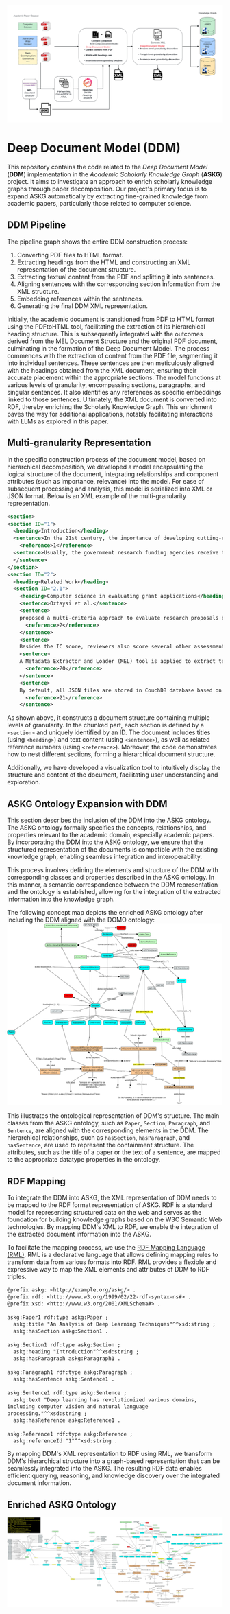 ![DDM_Pipeline](docs/DDM_Pipeline.png)

# Deep Document Model (DDM)

This repository contains the code related to the *Deep Document Model* (**DDM**) implementation in the *Academic Scholarly Knowledge Graph* (**ASKG**) project.  It aims to investigate an approach to enrich scholarly knowledge graphs through paper decomposition. Our project's primary focus is to expand ASKG automatically by extracting fine-grained knowledge from academic papers, particularly those related to computer science.

## DDM Pipeline

The pipeline graph shows the entire DDM construction process: 

1. Converting PDF files to HTML format.
2. Extracting headings from the HTML and constructing an XML representation of the document structure.
3. Extracting textual content from the PDF and splitting it into sentences.
4. Aligning sentences with the corresponding section information from the XML structure.
5. Embedding references within the sentences.
6. Generating the final DDM XML representation.

Initially, the academic document is transitioned from PDF to HTML format using the PDFtoHTML tool, facilitating the extraction of its hierarchical heading structure. This is subsequently integrated with the outcomes derived from the MEL Document Structure and the original PDF document, culminating in the formation of the Deep Document Model. The process commences with the extraction of content from the PDF file, segmenting it into individual sentences. These sentences are then meticulously aligned with the headings obtained from the XML document, ensuring their accurate placement within the appropriate sections. The model functions at various levels of granularity, encompassing sections, paragraphs, and singular sentences. It also identifies any references as specific embeddings linked to those sentences. Ultimately, the XML document is converted into RDF, thereby enriching the Scholarly Knowledge Graph. This enrichment paves the way for additional applications, notably facilitating interactions with LLMs as explored in this paper.

## Multi-granularity Representation

In the specific construction process of the document model, based on hierarchical decomposition, we developed a model encapsulating the logical structure of the document, integrating relationships and component attributes (such as importance, relevance) into the model. For ease of subsequent processing and analysis, this model is serialized into XML or JSON format. Below is an XML example of the multi-granularity representation.

```xml
<section>
<section ID="1">
  <heading>Introduction</heading>
  <sentence>In the 21st century, the importance of developing cutting-edge scientific research is self-evident for every country.</sentence>
    <reference>1</reference>
  <sentence>Usually, the government research funding agencies receive thousands of research proposals each year, which are reviewed only by expert panels.    
  </sentence>
</section>
<section ID="2">
  <heading>Related Work</heading>
  <section ID="2.1">
    <heading>Computer science in evaluating grant applications</heading>
    <sentence>Oztaysi et al.</sentence>
    <sentence>
    proposed a multi-criteria approach to evaluate research proposals based on interval-valued intuitionistic fuzzy sets.
      <reference>2</reference>
    </sentence>
    <sentence>
    Besides the IC score, reviewers also score several other assessment scores, such as "Feasibility Score" or "Significance Score." </sentence>
    <sentence>
    A Metadata Extractor and Loader (MEL) tool is applied to extract text from PDF research proposals and save it in a JSON file with metadata sets and content.
      <reference>20</reference>
    </sentence>
    <sentence>
    By default, all JSON files are stored in CouchDB database based on the proposal index.
      <reference>21</reference>
    </sentence>
```

As shown above, it constructs a document structure containing multiple levels of granularity. In the chunked part, each section is defined by a `<section>` and uniquely identified by an ID. The document includes titles (using `<heading>`) and text content (using `<sentence>`), as well as related reference numbers (using `<reference>`). Moreover, the code demonstrates how to nest different sections, forming a hierarchical document structure.

Additionally, we have developed a visualization tool to intuitively display the structure and content of the document, facilitating user understanding and exploration.

## ASKG Ontology Expansion with DDM

This section describes the inclusion of the DDM into the ASKG ontology. The ASKG ontology formally specifies the concepts, relationships, and properties relevant to the academic domain, especially academic papers. By incorporating the DDM into the ASKG ontology, we ensure that the structured representation of the documents is compatible with the existing knowledge graph, enabling seamless integration and interoperability.

This process involves defining the elements and structure of the DDM with corresponding classes and properties described in the ASKG ontology. In this manner, a semantic correspondence between the DDM representation and the ontology is established, allowing for the integration of the extracted information into the knowledge graph.

The following concept map depicts the enriched ASKG ontology after including the DDM aligned with the DOMO ontology:
![DDM_Pipeline](docs/revised_onto.jpg)

This illustrates the ontological representation of DDM's structure. The main classes from the ASKG ontology, such as `Paper`, `Section`, `Paragraph`, and `Sentence`, are aligned with the corresponding elements in the DDM. The hierarchical relationships, such as `hasSection`, `hasParagraph`, and `hasSentence`, are used to represent the containment structure. The attributes, such as the title of a paper or the text of a sentence, are mapped to the appropriate datatype properties in the ontology. 

## RDF Mapping

To integrate the DDM into ASKG, the XML representation of DDM needs to be mapped to the RDF format representation of ASKG. RDF is a standard model for representing structured data on the web and serves as the foundation for building knowledge graphs based on the W3C Semantic Web technologies. By mapping DDM's XML to RDF, we enable the integration of the extracted document information into the ASKG.

To facilitate the mapping process, we use the [RDF Mapping Language (RML)](https://rml.io/specs/rml/). RML is a declarative language that allows defining mapping rules to transform data from various formats into RDF. RML provides a flexible and expressive way to map the XML elements and attributes of DDM to RDF triples.

```turtle
@prefix askg: <http://example.org/askg/> .
@prefix rdf: <http://www.w3.org/1999/02/22-rdf-syntax-ns#> .
@prefix xsd: <http://www.w3.org/2001/XMLSchema#> .

askg:Paper1 rdf:type askg:Paper ;
  askg:title "An Analysis of Deep Learning Techniques"^^xsd:string ;
  askg:hasSection askg:Section1 .

askg:Section1 rdf:type askg:Section ;
  askg:heading "Introduction"^^xsd:string ;
  askg:hasParagraph askg:Paragraph1 .

askg:Paragraph1 rdf:type askg:Paragraph ;
  askg:hasSentence askg:Sentence1 .

askg:Sentence1 rdf:type askg:Sentence ;
  askg:text "Deep learning has revolutionized various domains, including computer vision and natural language processing."^^xsd:string ;
  askg:hasReference askg:Reference1 .

askg:Reference1 rdf:type askg:Reference ;
  askg:referenceId "1"^^xsd:string .
```

By mapping DDM's XML representation to RDF using RML, we transform DDM's hierarchical structure into a graph-based representation that can be seamlessly integrated into the ASKG. The resulting RDF data enables efficient querying, reasoning, and knowledge discovery over the integrated document information.

## Enriched ASKG Ontology
![DDM_Pipeline](docs/ontology.jpg)
